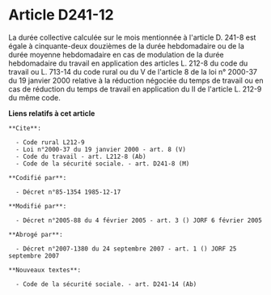 # Article D241-12

La durée collective calculée sur le mois mentionnée à l'article D. 241-8 est égale à cinquante-deux douzièmes de la durée
hebdomadaire ou de la durée moyenne hebdomadaire en cas de modulation de la durée hebdomadaire du travail en application des
articles L. 212-8 du code du travail ou L. 713-14 du code rural ou du V de l'article 8 de la loi n° 2000-37 du 19 janvier
2000 relative à la réduction négociée du temps de travail ou en cas de réduction du temps de travail en application du II de
l'article L. 212-9 du même code.

**Liens relatifs à cet article**

	**Cite**:

	  - Code rural L212-9
	  - Loi n°2000-37 du 19 janvier 2000 - art. 8 (V)
	  - Code du travail - art. L212-8 (Ab)
	  - Code de la sécurité sociale. - art. D241-8 (M)

	**Codifié par**:

	  - Décret n°85-1354 1985-12-17

	**Modifié par**:

	  - Décret n°2005-88 du 4 février 2005 - art. 3 () JORF 6 février 2005

	**Abrogé par**:

	  - Décret n°2007-1380 du 24 septembre 2007 - art. 1 () JORF 25 septembre 2007

	**Nouveaux textes**:

	  - Code de la sécurité sociale. - art. D241-14 (Ab)
